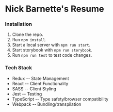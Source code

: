 # Nick Barnette's Resume

### Installation

1. Clone the repo.
2. Run `npm install`.
3. Start a local server with `npm run start`.
4. Start storybook with `npm run storybook`.
5. Run `npm run test` to test code changes.

### Tech Stack

-   Redux -- State Management
-   React -- Client Functionality
-   SASS -- Client Styling
-   Jest -- Testing
-   TypeScript -- Type safety/browser compatibility
-   Webpack -- Bundling/transpilation

